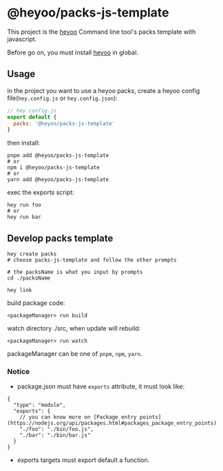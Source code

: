 # @heyoo/packs-js-template

This project is the [heyoo](https://github.com/hey-yoo/heyoo) Command line tool's packs template with javascript.

Before go on, you must install [heyoo](https://github.com/hey-yoo/heyoo) in global.

## Usage

in the project you want to use a heyoo packs, create a heyoo config file(`hey.config.js` or `hey.config.json`):

```javascript
// hey.config.js
export default {
  packs: '@heyoo/packs-js-template'
}
```

then install:

```shell
pnpm add @heyoo/packs-js-template
# or
npm i @heyoo/packs-js-template
# or
yarn add @heyoo/packs-js-template
```

exec the exports script:

```shell
hey run foo
# or
hey run bar
```

## Develop packs template

```shell
hey create packs
# choose packs-js-template and follow the other prompts

# the packsName is what you input by prompts
cd ./packsName

hey link
```

build package code:

```shell
<packageManager> run build
```

watch directory ./src, when update will rebuild:

```shell
<packageManager> run watch
```
packageManager can be one of `pnpm`, `npm`, `yarn`.

### Notice

* package.json must have `exports` attribute, it must look like:

```json5
{
  "type": "module",
  "exports": {
    // you can know more on [Package entry points](https://nodejs.org/api/packages.html#packages_package_entry_points)
    "./foo": "./bin/foo.js",
    "./bar": "./bin/bar.js"
  }
}
```

* exports targets must export default a function.
